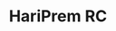 ---
layout: doctor
profilePic : https://firebasestorage.googleapis.com/v0/b/dr-appointment-booking-app.appspot.com/o/ForPrac360%2Flogo.jpeg?alt=media&token=2a711c2b-50d4-4a92-aedf-f873c8e05df3&_gl=1*k9avfj*_ga*MTM3OTExNTkyMi4xNjk4MjIxMjY4*_ga_CW55HF8NVT*MTY5ODUwMzYzNC4xMy4xLjE2OTg1MDM2NTcuMzcuMC4w
title: HariPrem RC
specialties: Cardiologists,Pulmonologist
description: Test
yearsOfExp: 12
location: Adyar
contact: 5465432435
hospitalName: Breathe Easy
avl_days: Sun - Tue - Wed.
_id: 66a74e32bafe9fc8bc13c68e
---